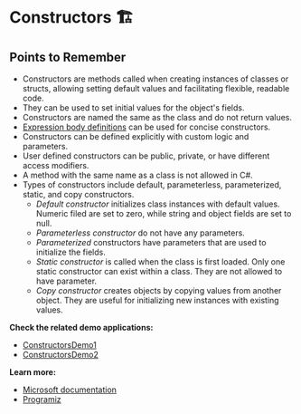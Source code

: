 # Constructors 🏗️

## Points to Remember

- Constructors are methods called when creating instances of classes or structs, allowing setting default values and facilitating flexible, readable code.
- They can be used to set initial values for the object's fields.
- Constructors are named the same as the class and do not return values.
- [Expression body definitions]([https://](https://learn.microsoft.com/en-us/dotnet/csharp/programming-guide/statements-expressions-operators/expression-bodied-members)) can be used for concise constructors.
- Constructors can be defined explicitly with custom logic and parameters.
- User defined constructors can be public, private, or have different access modifiers.
- A method with the same name as a class is not allowed in C#.
- Types of constructors include default, parameterless, parameterized, static, and copy constructors.
  - *Default constructor* initializes class instances with default values. Numeric filed are set to zero, while string and object fields are set to null.
  - *Parameterless constructor* do not have any parameters.
  - *Parameterized* constructors have parameters that are used to initialize the fields.
  - *Static constructor* is called when the class is first loaded. Only one static constructor can exist within a class. They are not allowed to have parameter.
  - *Copy constructor* creates objects by copying values from another object. They are useful for initializing new instances with existing values.

**Check the related demo applications:**

- [ConstructorsDemo1](https://github.com/cmkaya/dotnet-practical-guide/tree/main/demos/CSharpDemoApps/ConstructorsDemo1)
- [ConstructorsDemo2](https://github.com/cmkaya/dotnet-practical-guide/tree/main/demos/CSharpDemoApps/ConstructorsDemo2)

**Learn more:**

- [Microsoft documentation](https://learn.microsoft.com/en-us/dotnet/csharp/programming-guide/classes-and-structs/constructors)
- [Programiz](https://www.programiz.com/csharp-programming/constructors)
